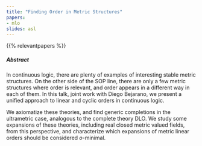 ```yaml
---
title: "Finding Order in Metric Structures" 
papers:
- mlo
slides: asl
---
```



{{% relevantpapers %}}


##### Abstract

In continuous logic, there are plenty of examples of interesting stable metric structures.
On the other side of the SOP line, there are only a few metric structures where order is relevant, and order appears in a different way in each of them.
In this talk, joint work with Diego Bejarano, we present a unified approach to linear and cyclic orders in continuous logic.

We axiomatize these theories, and find generic completions in the ultrametric case, analogous to the complete theory DLO.
We study some expansions of these theories, including real closed metric valued fields, from this perspective,
and characterize which expansions of metric linear orders should be considered $o$-minimal.